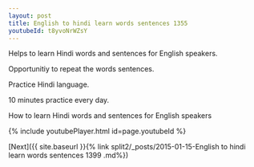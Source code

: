 ```yaml
---
layout: post
title: English to hindi learn words sentences 1355 
youtubeId: t8yvoNrWZsY
---
```

 
 
Helps to learn Hindi words and sentences for English speakers.

Opportunitiy to repeat the words sentences. 

Practice Hindi language. 
 
10 minutes practice every day. 
 
How to learn Hindi words and sentences for English speakers 
 
{% include youtubePlayer.html id=page.youtubeId %}
 
 
[Next]({{ site.baseurl }}{% link  split2/_posts/2015-01-15-English to hindi learn words sentences 1399 .md%})
 
